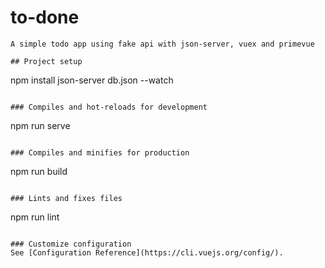 # to-done
```
A simple todo app using fake api with json-server, vuex and primevue

## Project setup
```
npm install
json-server db.json --watch
```

### Compiles and hot-reloads for development
```
npm run serve
```

### Compiles and minifies for production
```
npm run build
```

### Lints and fixes files
```
npm run lint
```

### Customize configuration
See [Configuration Reference](https://cli.vuejs.org/config/).
